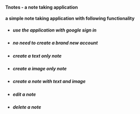 #### Tnotes - a note taking application



**a simple note taking application with following functionality**

- ##### use the application  with google sign in
- ##### no need to create a brand new account
- ##### create a text only note
- ##### create a image only note
- ##### create a note with text and image
- ##### edit a note
- ##### delete a note
